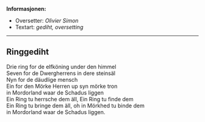 **Informasjonen:**

- Oversetter: *Olivier Simon*
- Textart: *gediht, oversetting*

---

## Ringgediht

Drie ring for de elfköning under den himmel  
Seven for de Dwergherrens in dere steinsäl   
Nyn for de däudlige mensch                   
Ein for den Mörke Herren up syn mörke tron   
in Mordorland waar de Schadus liggen         
Ein Ring tu herrsche dem äll, Ein Ring tu finde dem  
Ein Ring tu bringe dem äll, oh in Mörkhed tu binde dem  
in Mordorland waar de Schadus liggen.        
